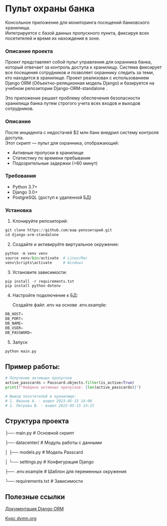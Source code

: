 # Пульт охраны банка

Консольное приложение для мониторинга посещений банковского хранилища.  
Интегрируется с базой данных пропускного пункта, фиксируя всех посетителей и время их нахождения в зоне.

### Описание проекта

Проект представляет собой пульт управления для охранника банка, который отвечает за контроль доступа к хранилищу. Система фиксирует все посещения сотрудников и позволяет охраннику следить за теми, кто находится в хранилище. Проект реализован с использованием Django ORM (Объектно-реляционная модель Django) и базируется на учебном репозитории Django-ORM-standalone .

Это приложение решает проблему обеспечения безопасности хранилища банка путем строгого учета всех входов и выходов сотрудников.



### Описание

После инцидента с недостачей $2 млн банк внедрил систему контроля доступа.  
Этот скрипт — пульт для охранника, отображающий:

- Активные пропуски в хранилище
- Статистику по времени пребывания
- Подозрительные задержки (>60 минут)

### Требования

- Python 3.7+
- Django 3.0+
- PostgreSQL (доступ к удаленной БД)

### Установка

1. Клонируйте репозиторий:

```python
git clone https://github.com/ваш-репозиторий.git
cd django-orm-standalone
 ```

2. Создайте и активируйте виртуальное окружение:

```python
python -m venv venv
source venv/bin/activate  # Linux/Mac
venv\Scripts\activate     # Windows
```

3. Установите зависимости:

```python
pip install -r requirements.txt
pip install python-dotenv
```

4. Настройте подключение к БД:

    Создайте файл .env на основе .env.example:

```python
DB_HOST=
DB_PORT=
DB_NAME=
DB_USER=
DB_PASSWORD=
```

5. Запуск

```python
python main.py
```
## Пример работы:

```python
# Получение активных пропусков
active_passcards = Passcard.objects.filter(is_active=True)
print(f"Найдено активных пропусков: {len(active_passcards)}")

# Вывод посетителей в хранилище:
# 1. Иванов А. - вошел 2023-05-15 14:00
# 2. Петрова В. - вошел 2023-05-15 14:15 
```

## Структура проекта

├── main.py             # Основной скрипт

├── datacenter/         # Модуль работы с данными

│   ├── models.py       # Модель Passcard

│   └── settings.py     # Конфигурация Django

├── .env.example        # Шаблон для переменных окружения

└── requirements.txt    # Зависимости

## Полезные ссылки
 
[Документация Django ORM](https://docs.djangoproject.com/en/3.2/topics/db/)

[Курс dvmn.org](https://dvmn.org/modules/)

